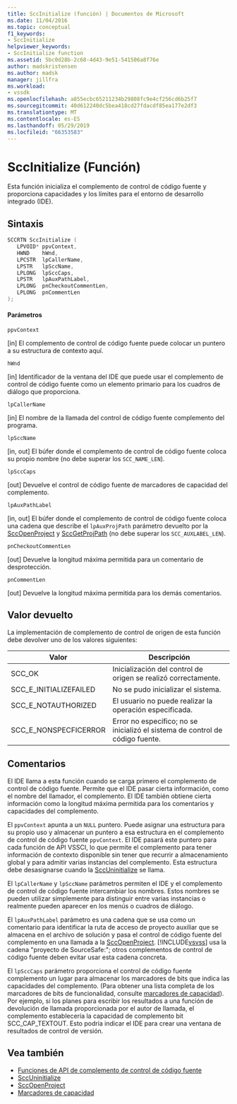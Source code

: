 ```yaml
---
title: SccInitialize (función) | Documentos de Microsoft
ms.date: 11/04/2016
ms.topic: conceptual
f1_keywords:
- SccInitialize
helpviewer_keywords:
- SccInitialize function
ms.assetid: 5bc0d28b-2c68-4d43-9e51-541506a8f76e
author: madskristensen
ms.author: madsk
manager: jillfra
ms.workload:
- vssdk
ms.openlocfilehash: a855ecbc65211234b29808fc9e4cf256cd6b25f7
ms.sourcegitcommit: 40d612240dc5bea418cd27fdacdf85ea177e2df3
ms.translationtype: MT
ms.contentlocale: es-ES
ms.lasthandoff: 05/29/2019
ms.locfileid: "66353583"
---
```

# <a name="sccinitialize-function"></a>SccInitialize (Función)
Esta función inicializa el complemento de control de código fuente y proporciona capacidades y los límites para el entorno de desarrollo integrado (IDE).

## <a name="syntax"></a>Sintaxis

```cpp
SCCRTN SccInitialize (
   LPVOID* ppvContext,
   HWND    hWnd,
   LPCSTR  lpCallerName,
   LPSTR   lpSccName,
   LPLONG  lpSccCaps,
   LPSTR   lpAuxPathLabel,
   LPLONG  pnCheckoutCommentLen,
   LPLONG  pnCommentLen
);
```

#### <a name="parameters"></a>Parámetros
 `ppvContext`

[in] El complemento de control de código fuente puede colocar un puntero a su estructura de contexto aquí.

 `hWnd`

[in] Identificador de la ventana del IDE que puede usar el complemento de control de código fuente como un elemento primario para los cuadros de diálogo que proporciona.

 `lpCallerName`

[in] El nombre de la llamada del control de código fuente complemento del programa.

 `lpSccName`

[in, out] El búfer donde el complemento de control de código fuente coloca su propio nombre (no debe superar los `SCC_NAME_LEN`).

 `lpSccCaps`

[out] Devuelve el control de código fuente de marcadores de capacidad del complemento.

 `lpAuxPathLabel`

[in, out] El búfer donde el complemento de control de código fuente coloca una cadena que describe el `lpAuxProjPath` parámetro devuelto por la [SccOpenProject](../extensibility/sccopenproject-function.md) y [SccGetProjPath](../extensibility/sccgetprojpath-function.md) (no debe superar los `SCC_AUXLABEL_LEN`).

 `pnCheckoutCommentLen`

[out] Devuelve la longitud máxima permitida para un comentario de desprotección.

 `pnCommentLen`

[out] Devuelve la longitud máxima permitida para los demás comentarios.

## <a name="return-value"></a>Valor devuelto
 La implementación de complemento de control de origen de esta función debe devolver uno de los valores siguientes:

|Valor|Descripción|
|-----------|-----------------|
|SCC_OK|Inicialización del control de origen se realizó correctamente.|
|SCC_E_INITIALIZEFAILED|No se pudo inicializar el sistema.|
|SCC_E_NOTAUTHORIZED|El usuario no puede realizar la operación especificada.|
|SCC_E_NONSPECFICERROR|Error no específico; no se inicializó el sistema de control de código fuente.|

## <a name="remarks"></a>Comentarios
 El IDE llama a esta función cuando se carga primero el complemento de control de código fuente. Permite que el IDE pasar cierta información, como el nombre del llamador, el complemento. El IDE también obtiene cierta información como la longitud máxima permitida para los comentarios y capacidades del complemento.

 El `ppvContext` apunta a un `NULL` puntero. Puede asignar una estructura para su propio uso y almacenar un puntero a esa estructura en el complemento de control de código fuente `ppvContext`. El IDE pasará este puntero para cada función de API VSSCI, lo que permite el complemento para tener información de contexto disponible sin tener que recurrir a almacenamiento global y para admitir varias instancias del complemento. Esta estructura debe desasignarse cuando la [SccUninitialize](../extensibility/sccuninitialize-function.md) se llama.

 El `lpCallerName` y `lpSccName` parámetros permiten el IDE y el complemento de control de código fuente intercambiar los nombres. Estos nombres se pueden utilizar simplemente para distinguir entre varias instancias o realmente pueden aparecer en los menús o cuadros de diálogo.

 El `lpAuxPathLabel` parámetro es una cadena que se usa como un comentario para identificar la ruta de acceso de proyecto auxiliar que se almacena en el archivo de solución y pasa el control de código fuente del complemento en una llamada a la [SccOpenProject](../extensibility/sccopenproject-function.md). [!INCLUDE[vsvss](../extensibility/includes/vsvss_md.md)] usa la cadena "proyecto de SourceSafe:"; otros complementos de control de código fuente deben evitar usar esta cadena concreta.

 El `lpSccCaps` parámetro proporciona el control de código fuente complemento un lugar para almacenar los marcadores de bits que indica las capacidades del complemento. (Para obtener una lista completa de los marcadores de bits de funcionalidad, consulte [marcadores de capacidad](../extensibility/capability-flags.md)). Por ejemplo, si los planes para escribir los resultados a una función de devolución de llamada proporcionada por el autor de llamada, el complemento establecería la capacidad de complemento bit SCC_CAP_TEXTOUT. Esto podría indicar el IDE para crear una ventana de resultados de control de versión.

## <a name="see-also"></a>Vea también
- [Funciones de API de complemento de control de código fuente](../extensibility/source-control-plug-in-api-functions.md)
- [SccUninitialize](../extensibility/sccuninitialize-function.md)
- [SccOpenProject](../extensibility/sccopenproject-function.md)
- [Marcadores de capacidad](../extensibility/capability-flags.md)